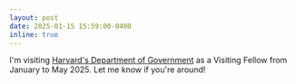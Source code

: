 ```yaml
---
layout: post
date: 2025-01-15 15:59:00-0400
inline: true
---
```


I'm visiting <a target="_blank" href="https://www.gov.harvard.edu/">Harvard's Department of Government</a> as a Visiting Fellow from January to May 2025. Let me know if you're around!


